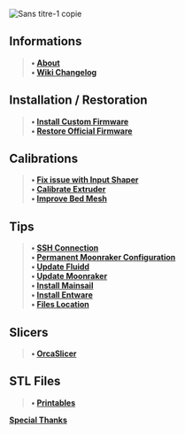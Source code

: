 ![Sans titre-1 copie](https://github.com/Guilouz/Creality-K1-and-K1-Max/assets/12702322/106e5797-dc95-46ad-9caf-3a1e452c5ce0)

## Informations
> **• [About](https://github.com/Guilouz/Creality-K1-and-K1-Max/wiki)** <br />
> **• [Wiki Changelog](https://github.com/Guilouz/Creality-K1-and-K1-Max/wiki/Wiki-Changelog)** <br />
## Installation / Restoration
> **• [Install Custom Firmware](https://github.com/Guilouz/Creality-K1-and-K1-Max/wiki/Install-Custom-Firmware)** <br />
> **• [Restore Official Firmware](https://github.com/Guilouz/Creality-K1-and-K1-Max/wiki/Restore-Official-Firmware)** <br />
## Calibrations
> **• [Fix issue with Input Shaper](https://github.com/Guilouz/Creality-K1-and-K1-Max/wiki/Fix-issue-with-Input-Shaper)** <br />
> **• [Calibrate Extruder](https://github.com/Guilouz/Creality-K1-and-K1-Max/wiki/Calibrate-Extruder)** <br />
> **• [Improve Bed Mesh](https://github.com/Guilouz/Creality-K1-and-K1-Max/wiki/Improve-Bed-Mesh)** <br />
## Tips
> **• [SSH Connection](https://github.com/Guilouz/Creality-K1-and-K1-Max/wiki/SSH-Connection)** <br />
> **• [Permanent Moonraker Configuration](https://github.com/Guilouz/Creality-K1-and-K1-Max/wiki/Permanent-Moonraker-Configuration)** <br />
> **• [Update Fluidd](https://github.com/Guilouz/Creality-K1-and-K1-Max/wiki/Update-Fluidd)** <br />
> **• [Update Moonraker](https://github.com/Guilouz/Creality-K1-and-K1-Max/wiki/Update-Moonraker)** <br />
> **• [Install Mainsail](https://github.com/Guilouz/Creality-K1-and-K1-Max/wiki/Install-Mainsail)** <br />
> **• [Install Entware](https://github.com/Guilouz/Creality-K1-and-K1-Max/wiki/Install-Entware)** <br />
> **• [Files Location](https://github.com/Guilouz/Creality-K1-and-K1-Max/wiki/Files-Location)** <br />
## Slicers
> **• [OrcaSlicer](https://github.com/Guilouz/Creality-K1-and-K1-Max/wiki/OrcaSlicer)** <br />
## STL Files
> **• [Printables](https://www.printables.com/@Guilouz/models)** <br />

**[Special Thanks](https://github.com/Guilouz/Creality-K1-and-K1-Max/wiki/Special-Thanks)** <br />